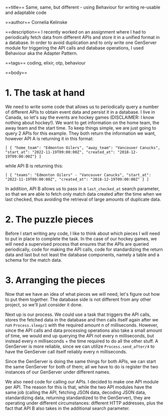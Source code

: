 ==title==
Same, same, but different - using Behaviour for writing re-usable and adaptable code 

==author==
Cornelia Kelinske

==description==
I recently worked on an assignment where I had to periodically fetch data from different APIs and store it in a unified format in a database. In order to avoid duplication and to only write one GenServer module for triggering the API calls and database operations, I used Behaviour aka the Adapter Pattern.


==tags==
coding, elixir, otp, behaviour

==body==

# 1. The task at hand


We need to write some code that allows us to periodically query a number of different APIs to obtain event data and persist it in a database. I live in Canada, so let's say the events are hockey games (DISCLAIMER: I know nothing about hockey!). We want to get information on the home team, the away team and the start time. To keep things simple, we are just going to query 2 APIs for this example. They both return the information we want, however API A is returning it in this format:

```
[ { "home_team": "Edmonton Oilers", "away_team": "Vancouver Canucks", "start_at": "2022-11-19T09:00:00Z", "created_at": "2018-12-19T09:00:00Z"} ]
```

while API B is returning this:

```
[ { "teams": "Edmonton Oilers" - "Vancouver Canucks", "start_at": "2022-11-19T09:00:00Z", "created_at": "2018-12-19T09:00:00Z" } ]
```
In addition, API B allows us to pass in a `last_checked_at` search parameter, so that we are able to fetch only match data created after the time when we last checked, thus avoiding the retrieval of large amounts of duplicate data.


# 2. The puzzle pieces


Before I start writing any code, I like to think about which pieces I will need to put in place to complete the task.
In the case of our hockey games, we will need a supervised process that ensures that the APIs are queried periodically, code for making the API calls, code for standardizing the return data and last but not least the database components, namely a table and a schema for the match data.


# 3. Arranging the pieces


Now that we have an idea of what pieces we will need, let's figure out how to put them together. The database side is not different from any other project, so we'll just consider it done. 

Next up is our process. We could use a task that triggers the API calls, stores the fetched data in the database and then calls itself again after we run `Process.sleep/1` with the required amount n of milliseconds. However, since the API calls and data processing operations also take a small amount of time, we would end up querying the API not every n milliseconds, but instead every n milliseconds + the time required to do all the other stuff.
A GenServer is more reliable, since we can utilize `Process.send_after/4` to have the GenServer call itself reliably every n milliseconds.

Since the GenServer is doing the same things for both APIs, we can start the same GenServer for both of them; all we have to do is register the two instances of our GenServer under different names.

We also need code for calling our APIs. I decided to make one API module per API. The reason for this is that, while the two API modules have the same job (calling the API, fetching JSON data, decoding JSON data, standardizing data, returning standardized to the GenServer), they are operating under different circumstances: different HTTP addresses, plus the fact that API B also takes in the additional search parameter. 





